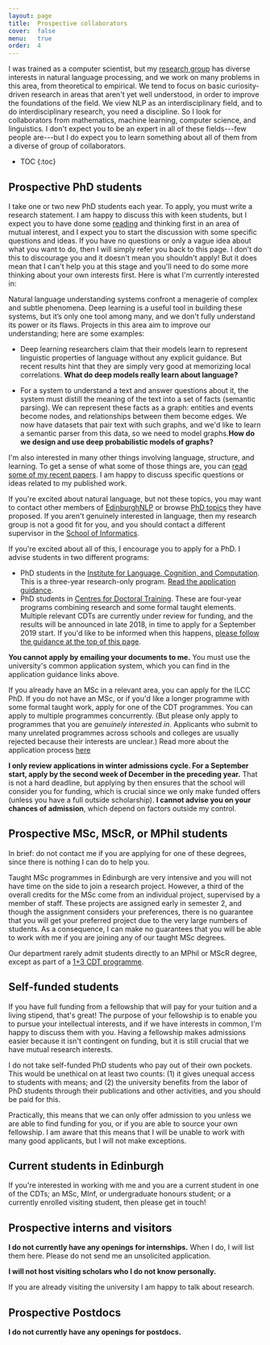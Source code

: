 ```yaml
---
layout: page
title:  Prospective collaborators
cover:  false
menu:   true
order:  4
---
```


I was trained as a computer scientist, but my
[research group](/collaborators/) has diverse interests 
in natural language processing, and we work on many problems in 
this area, from theoretical to empirical. We tend to focus on basic 
curiosity-driven research in areas that aren't yet well understood, in 
order to improve the foundations of the field. We view NLP as an
interdisciplinary field, and to do interdisciplinary research, you need a 
discipline. So I look for collaborators from mathematics, machine learning,
computer science, and linguistics. I don't expect you to be an expert in 
all of these fields---few people are---but I do expect you to learn 
something about all of them from a diverse of group of collaborators.

* TOC
{:toc}

## Prospective PhD students

I take one or two new PhD students each year. To apply, you must write
a research statement. I am happy to discuss this with keen
students, but I expect you to have done some [reading](/papers/) and thinking first in
an area of mutual interest, and I expect you to start the discussion with
some specific questions and ideas. If you have no questions or only a vague
idea about what you want to do, then I will simply refer you back to this 
page. I don't do this to discourage you and it doesn't mean you shouldn't 
apply! But it does mean that I can't help you at this stage and you'll need 
to do some more thinking about your own interests first. Here is what I'm 
currently interested in:

Natural language understanding systems confront a menagerie of complex and 
subtle phenomena. Deep learning is a useful tool in building these 
systems, but it’s only one tool among many, and we don't fully 
understand its power or its flaws. Projects in this area aim to improve our 
understanding; here are some examples:

* Deep learning researchers claim that their models learn to represent 
linguistic properties of language without any explicit guidance. But recent 
results hint that they are simply very good at memorizing local 
correlations. **What do deep models really learn about language?** 

* For a system to understand a text and answer questions about it, the 
system must distill the meaning of the text into a set of facts (semantic 
parsing). We can represent these facts as a graph: entities and events 
become nodes, and relationships between them become edges. We now have 
datasets that pair text with such graphs, and we'd like to learn a semantic 
parser from this data, so we need to model graphs.**How do
we design and use deep probabilistic models of graphs?**

I'm also interested in many other things involving language, structure, and 
learning. To get a sense of what some of those things are, you can 
[read some of my recent papers](/papers/). I am happy to 
discuss specific questions or ideas related to my published work. 

If you're excited about natural language, but not these topics, you may
want to contact other members of 
[EdinburghNLP](http://edinburghnlp.inf.ed.ac.uk/index.php/people/)
or browse [PhD topics](http://www.ilcc.inf.ed.ac.uk/study/possible-phd-topics-in-ilcc)
they have proposed.
If you aren't genuinely interested in language, then my research group is 
not a good fit for you, and you should contact a different
supervisor in the 
[School of Informatics](http://www.ed.ac.uk/informatics/).

If you're excited about all of this, I encourage you to apply for a PhD.
I advise students in two different programs:

* PhD students in the [Institute for Language, Cognition, and Computation](http://www.ilcc.inf.ed.ac.uk/). This is a three-year research-only program. [Read the application guidance](http://web.inf.ed.ac.uk/ilcc/study-with-us).
* PhD students in [Centres for Doctoral Training](https://www.ed.ac.uk/informatics/postgraduate/cdts). These are four-year programs combining research and some formal taught elements. Multiple relevant CDTs are currently under review for funding, and the results will be announced in late 2018, in time to apply for a September 2019 start. If you'd like to be informed when this happens, [please follow the guidance at the top of this page](http://datascience.inf.ed.ac.uk/apply/).

**You cannot apply by emailing your documents to me.** You must use
the university's common application system, which you can find in the
application guidance links above.

If you already have an MSc in a relevant area, you can apply for the ILCC PhD. 
If you do not have an MSc, or if you'd like a longer programme with some
formal taught work, apply for one of the CDT programmes.
You can apply to multiple programmes concurrently. (But please only apply to
programmes that you are _genuinely interested in_. Applicants who submit
to many unrelated programmes across schools and colleges are usually rejected
because their interests are unclear.) Read more about the application process
[here](http://www.ed.ac.uk/informatics/postgraduate/apply)

**I only review applications in winter admissions cycle.
For a September start, apply by the second week of December in
the preceding year.** That is not a 
hard deadline, but applying by then ensures that the school will 
consider you for funding, which is crucial since we only make funded offers
(unless you have a full outside scholarship).  **I 
cannot advise you on your chances of admission**, which depend on factors 
outside my control.

## Prospective MSc, MScR, or MPhil students

In brief: do not contact me if you are applying for one of these degrees, 
since there is nothing I can do to help you.

Taught MSc programmes in Edinburgh are very intensive and you will not have 
time on the side to join a research project. However, a third of the
overall credits for the MSc come from an individual project, supervised by 
a member of staff. These projects are assigned early in semester 2, and
though the assignment considers your preferences, there is no guarantee that
you will get your preferred project due to the very large numbers of
students. As a consequence, I can make no guarantees that you will be able
to work with me if you are joining any of our taught MSc degrees.

Our department rarely admit students directly to an MPhil or MScR degree, 
except as part
of a [1+3 CDT programme](https://www.ed.ac.uk/informatics/postgraduate/cdts). 

## Self-funded students

If you have full funding from a fellowship that will pay for your tuition
and a living stipend, that's great! The purpose of your fellowship is to
enable you to pursue your intellectual interests, and if we have interests
in common, I'm happy to discuss them with you. Having a fellowship makes
admissions easier because it isn't contingent on funding, but it is still
crucial that we have mutual research interests. 

I do not take self-funded PhD students who pay out of their own pockets. This
would be unethical on at least two counts: (1) it gives unequal access to 
students with means; and (2) the university benefits from the labor of PhD
students through their publications and other activities, and you should be 
paid for this.

Practically, this means that we can only offer admission to you unless we
are able to find funding for you, or if you are able to source your own
fellowship. I am aware that this means that I will be unable to work
with many good applicants, but I will not make exceptions. 

## Current students in Edinburgh

If you're interested in working with me and you are a current student in 
one of the CDTs; an MSc, MInf, or undergraduate honours student; or a 
currently enrolled visiting student, then please get in touch! 

## Prospective interns and visitors

**I do not currently have any openings for internships.** When I do, 
I will list them here. Please do not send me an unsolicited application. 

**I will not host visiting scholars who I do not know personally.**

If you are already visiting the university I am happy to talk about research. 

## Prospective Postdocs

**I do not currently have any openings for postdocs.**
